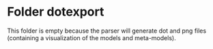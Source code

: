 # Folder dotexport

This folder is empty because the parser will generate dot and png files (containing a visualization of the models and meta-models).